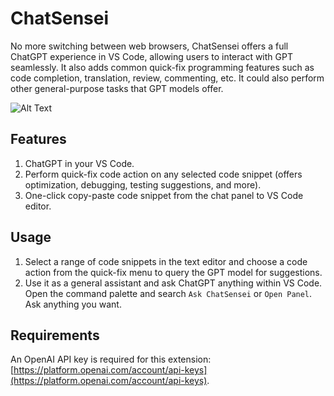 # ChatSensei

No more switching between web browsers, ChatSensei offers a full ChatGPT experience in VS Code, allowing users to interact with GPT seamlessly. It also adds common quick-fix programming features such as code completion, translation, review, commenting, etc. It could also perform other general-purpose tasks that GPT models offer.

![Alt Text](https://raw.githubusercontent.com/rongxin-liu/ChatSensei/main/images/demo.gif)

## Features

1. ChatGPT in your VS Code.
2. Perform quick-fix code action on any selected code snippet (offers optimization, debugging, testing suggestions, and more).
3. One-click copy-paste code snippet from the chat panel to VS Code editor.

## Usage

1. Select a range of code snippets in the text editor and choose a code action from the quick-fix menu to query the GPT model for suggestions.
2. Use it as a general assistant and ask ChatGPT anything within VS Code. Open the command palette and search `Ask ChatSensei` or `Open Panel`. Ask anything you want.

## Requirements

An OpenAI API key is required for this extension: [https://platform.openai.com/account/api-keys](https://platform.openai.com/account/api-keys).
